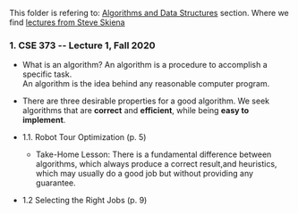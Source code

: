 This folder is refering to: [Algorithms and Data Structures](https://teachyourselfcs.com/?fbclid=IwAR2nKSWtjLBDWilsGcR2C8WFHTO-hrId8J2-XSMjljPIL4gEb8L6o9NjlJI#algorithms)
section. Where we find [lectures from Steve Skiena](https://www.youtube.com/watch?v=22hwcnXIGgk&list=PLOtl7M3yp-DX6ic0HGT0PUX_wiNmkWkXx)

### 1. CSE 373 -- Lecture 1, Fall 2020

- What is an algorithm? An algorithm is a procedure to accomplish a specific task.\
  An algorithm is the idea behind any reasonable computer program.
- There are three desirable properties for a good algorithm. We seek algorithms that are **correct** and **efficient**, while being **easy to implement**.

- 1.1. Robot Tour Optimization (p. 5)

  - Take-Home Lesson: There is a fundamental difference between algorithms, which always produce a correct result,and heuristics, which may usually do a good job but without providing any guarantee.

- 1.2 Selecting the Right Jobs (p. 9)
